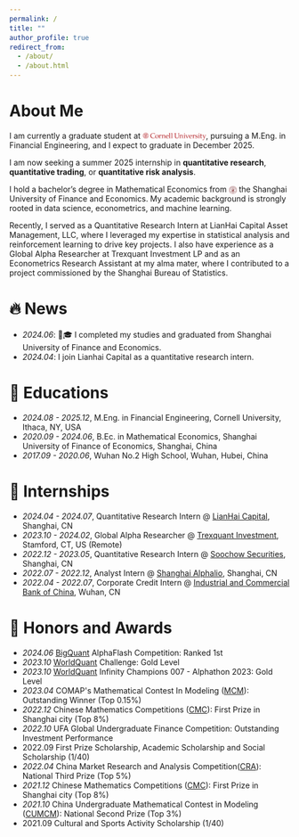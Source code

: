 ```yaml
---
permalink: /
title: ""
author_profile: true
redirect_from: 
  - /about/
  - /about.html
---
```

# About Me

I am currently a graduate student at [<img src="/images/logo-cornell.png" style="height:1em; vertical-align:middle;">](https://www.cornell.edu/), pursuing a M.Eng. in Financial Engineering, and I expect to graduate in December 2025.

I am now seeking a summer 2025 internship in **quantitative research**, **quantitative trading**, or **quantitative risk analysis**.

I hold a bachelor’s degree in Mathematical Economics from [<img src="/images/SUFE.png" style="height:1em; vertical-align:middle;">](https://www.sufe.edu.cn/) the Shanghai University of Finance and Economics. My academic background is strongly rooted in data science, econometrics, and machine learning.

Recently, I served as a Quantitative Research Intern at LianHai Capital Asset Management, LLC, where I leveraged my expertise in statistical analysis and reinforcement learning to drive key projects. I also have experience as a Global Alpha Researcher at Trexquant Investment LP and as an Econometrics Research Assistant at my alma mater, where I contributed to a project commissioned by the Shanghai Bureau of Statistics.

# 🔥 News

* *2024.06*: 🎉🎓 I completed my studies and graduated from Shanghai University of Finance and Economics.
* *2024.04*: I join Lianhai Capital as a quantitative research intern.

# 📖 Educations

* *2024.08 - 2025.12*, M.Eng. in Financial Engineering, Cornell University, Ithaca, NY, USA
* *2020.09 - 2024.06*, B.Ec. in Mathematical Economics, Shanghai University of Finance of Economics, Shanghai, China
* *2017.09 - 2020.06*, Wuhan No.2 High School, Wuhan, Hubei, China

# 💼 Internships

* *2024.04 - 2024.07*, Quantitative Research Intern @ [LianHai Capital](http://www.lianhaifund.com/), Shanghai, CN
* *2023.10 - 2024.02*, Global Alpha Researcher @ [Trexquant Investment](https://trexquant.com/), Stamford, CT, US (Remote)
* *2022.12 - 2023.05*, Quantitative Research Intern @ [Soochow Securities](https://www.dwzq.com.cn/), Shanghai, CN
* *2022.07 - 2022.12*, Analyst Intern @ [Shanghai Alphalio](https://www.alphalio.cn/), Shanghai, CN
* *2022.04 - 2022.07*, Corporate Credit Intern @ [Industrial and Commercial Bank of China](https://www.icbc.com.cn/), Wuhan, CN

# 🏅 Honors and Awards

* *2024.06* [BigQuant](https://bigquant.com/) AlphaFlash Competition: Ranked 1st
* *2023.10* [WorldQuant](https://www.worldquant.com/) Challenge: Gold Level
* *2023.10* [WorldQuant](https://www.worldquant.com/) Infinity Champions 007 - Alphathon 2023: Gold Level
* *2023.04* COMAP's Mathematical Contest In Modeling ([MCM](https://www.comap.com/contests/mcm-icm)): Outstanding Winner (Top 0.15%)
* *2022.12* Chinese Mathematics Competitions ([CMC](http://www.cmathc.cn/)): First Prize in Shanghai city (Top 8%)
* *2022.10* UFA Global Undergraduate Finance Competition: Outstanding Investment Performance
* 2022.09 First Prize Scholarship, Academic Scholarship and Social Scholarship (1/40)
* *2022.04* China Market Research and Analysis Competition([CRA](http://www.china-cssc.org/)): National Third Prize (Top 5%)
* *2021.12* Chinese Mathematics Competitions ([CMC](http://www.cmathc.cn/)): First Prize in Shanghai city (Top 8%)
* *2021.10* China Undergraduate Mathematical Contest in Modeling ([CUMCM](http://www.mcm.edu.cn/)): National Second Prize (Top 3%)
* 2021.09 Cultural and Sports Activity Scholarship (1/40)
